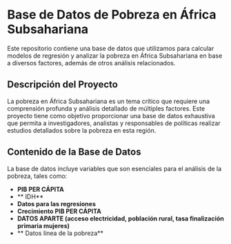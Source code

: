 # Base de Datos de Pobreza en África Subsahariana

Este repositorio contiene una base de datos que utilizamos para calcular modelos de regresión y analizar la pobreza en África Subsahariana en base a diversos factores, además de otros análisis relacionados.

## Descripción del Proyecto

La pobreza en África Subsahariana es un tema crítico que requiere una comprensión profunda y análisis detallado de múltiples factores. Este proyecto tiene como objetivo proporcionar una base de datos exhaustiva que permita a investigadores, analistas y responsables de políticas realizar estudios detallados sobre la pobreza en esta región.

## Contenido de la Base de Datos

La base de datos incluye variables que son esenciales para el análisis de la pobreza, tales como:

- **PIB PER CÁPITA**
- ** IDH**
- **Datos para las regresiones**
- **Crecimiento PIB PER CÁPITA**
- **DATOS APARTE (acceso electricidad, población rural, tasa finalización primaria mujeres)**
- ** Datos línea de la pobreza**
